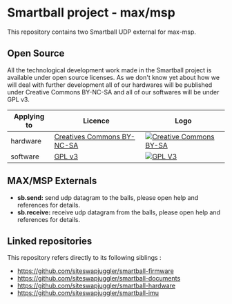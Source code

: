 # Smartball project - max/msp

This repository contains two Smartball UDP external for max-msp.

## Open Source

All the technological development work made in the Smartball project is available under open source licenses. As we don't know yet about how we will deal with further development all of our hardwares will be published under Creative Commons BY-NC-SA and all of our softwares will be under GPL v3.

|Applying to|Licence|Logo|
|---|---|---|
|hardware|[Creatives Commons BY-NC-SA](http://creativecommons.org/licenses/by-nc-sa/4.0/)|[![Creative Commons BY-SA](https://i.creativecommons.org/l/by-nc-sa/4.0/88x31.png) ](http://creativecommons.org/licenses/by-nc-sa/4.0/)|
|software|[GPL v3](http://www.gnu.org/licenses/gpl.html)|[![GPL V3](https://www.gnu.org/graphics/gplv3-88x31.png)](http://www.gnu.org/licenses/gpl.html)|

## MAX/MSP Externals
- **sb.send:** send udp datagram to the balls, please open help and references for details.
- **sb.receive:** receive udp datagram from the balls, please open help and references for details.

## Linked repositories

This repository refers directly to its following siblings : 

- https://github.com/siteswapjuggler/smartball-firmware
- https://github.com/siteswapjuggler/smartball-documents
- https://github.com/siteswapjuggler/smartball-hardware
- https://github.com/siteswapjuggler/smartball-imu